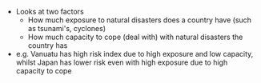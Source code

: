 - Looks at two factors
	- How much exposure to natural disasters does a country have (such as tsunami's, cyclones)
	- How much capacity to cope (deal with) with natural disasters the country has
- e.g. Vanuatu has high risk index due to high exposure and low capacity, whilst Japan has lower risk even with high exposure due to high capacity to cope